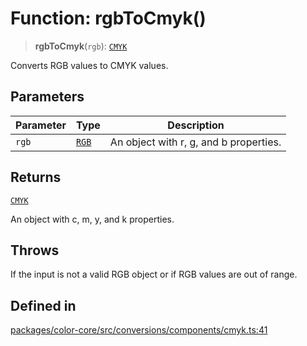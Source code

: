 # Function: rgbToCmyk()

> **rgbToCmyk**(`rgb`): [`CMYK`](../type-aliases/CMYK.md)

Converts RGB values to CMYK values.

## Parameters

| Parameter | Type | Description |
| ------ | ------ | ------ |
| `rgb` | [`RGB`](../type-aliases/RGB.md) | An object with r, g, and b properties. |

## Returns

[`CMYK`](../type-aliases/CMYK.md)

An object with c, m, y, and k properties.

## Throws

If the input is not a valid RGB object or if RGB values are out of range.

## Defined in

[packages/color-core/src/conversions/components/cmyk.ts:41](https://github.com/iamlite/color-core-mono-test/blob/d94d70fcd3b8bc32b54a8388048088ead1ff133f/packages/color-core/src/conversions/components/cmyk.ts#L41)
